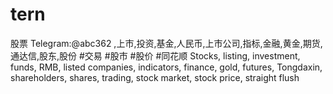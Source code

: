 # tern
股票 Telegram:@abc362 ,上市,投资,基金,人民币,上市公司,指标,金融,黄金,期货,通达信,股东,股份 #交易 #股市 #股价 #同花顺 Stocks, listing, investment, funds, RMB, listed companies, indicators, finance, gold, futures, Tongdaxin, shareholders, shares, trading, stock market, stock price, straight flush
